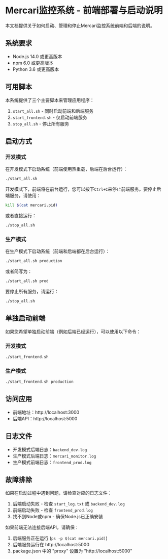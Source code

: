# Mercari监控系统 - 前端部署与启动说明

本文档提供关于如何启动、管理和停止Mercari监控系统前端和后端的说明。

## 系统要求

- Node.js 14.0 或更高版本
- npm 6.0 或更高版本
- Python 3.6 或更高版本

## 可用脚本

本系统提供了三个主要脚本来管理应用程序：

1. `start_all.sh` - 同时启动前端和后端服务
2. `start_frontend.sh` - 仅启动前端服务
3. `stop_all.sh` - 停止所有服务

## 启动方式

### 开发模式

在开发模式下启动系统（前端使用热重载，后端在后台运行）：

```bash
./start_all.sh
```

开发模式下，前端将在前台运行，您可以按下`Ctrl+C`来停止前端服务。要停止后端服务，请使用：

```bash
kill $(cat mercari.pid)
```

或者直接运行：

```bash
./stop_all.sh
```

### 生产模式

在生产模式下启动系统（前端和后端都在后台运行）：

```bash
./start_all.sh production
```

或者简写为：

```bash
./start_all.sh prod
```

要停止所有服务，请运行：

```bash
./stop_all.sh
```

## 单独启动前端

如果您希望单独启动前端（例如后端已经运行），可以使用以下命令：

### 开发模式
```bash
./start_frontend.sh
```

### 生产模式
```bash
./start_frontend.sh production
```

## 访问应用

- 前端地址：http://localhost:3000
- 后端API：http://localhost:5000

## 日志文件

- 开发模式后端日志：`backend_dev.log`
- 生产模式后端日志：`mercari_monitor.log`
- 生产模式前端日志：`frontend_prod.log`

## 故障排除

如果在启动过程中遇到问题，请检查对应的日志文件：

1. 后端启动失败 - 检查 `start_log.txt` 或 `backend_dev.log`
2. 前端启动失败 - 检查 `frontend_prod.log`
3. 找不到Node或npm - 确保Node.js已正确安装

如果前端无法连接后端API，请确保：

1. 后端服务正在运行 (`ps -p $(cat mercari.pid)`)
2. 后端服务运行在 http://localhost:5000
3. package.json 中的 "proxy" 设置为 "http://localhost:5000" 
